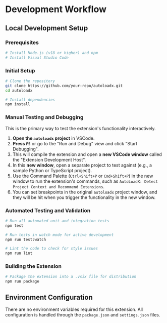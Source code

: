 # Development Workflow

## Local Development Setup

### Prerequisites

```bash
# Install Node.js (v18 or higher) and npm
# Install Visual Studio Code
```

### Initial Setup

```bash
# Clone the repository
git clone https://github.com/your-repo/autoloadx.git
cd autoloadx

# Install dependencies
npm install
```

### Manual Testing and Debugging

This is the primary way to test the extension's functionality interactively.

1. **Open the `autoloadx` project** in VSCode.
2. **Press `F5`** or go to the "Run and Debug" view and click "Start Debugging".
3. This will compile the extension and open a **new VSCode window** called the "Extension Development Host".
4. In this **new window**, open a separate project to test against (e.g., a sample Python or TypeScript project).
5. Use the Command Palette (`Ctrl+Shift+P` or `Cmd+Shift+P`) in the new window to run the extension's commands, such as
   `AutoLoadX: Detect Project Context and Recommend Extensions`.
6. You can set breakpoints in the original `autoloadx` project window, and they will be hit when you trigger the
   functionality in the new window.

### Automated Testing and Validation

```bash
# Run all automated unit and integration tests
npm test

# Run tests in watch mode for active development
npm run test:watch

# Lint the code to check for style issues
npm run lint
```

### Building the Extension

```bash
# Package the extension into a .vsix file for distribution
npm run package
```

## Environment Configuration

There are no environment variables required for this extension. All configuration is handled through the `package.json`
and `settings.json` files.
